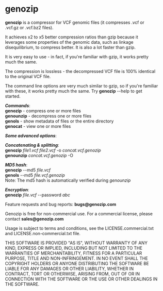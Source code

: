 # genozip
__genozip__ is a compressor for VCF genomic files (it compresses .vcf or .vcf.gz or .vcf.bz2 files). 

It achieves x2 to x5 better compression ratios than gzip because it leverages some properties of the genomic data, such as linkage disequilibrium, to compress better. It is also a lot faster than gzip. 

It is very easy to use - in fact, if you're familiar with gzip, it works pretty much the same.
    
The compression is lossless - the decompressed VCF file is 100% identical to the original VCF file.

The command line options are very much similar to gzip, so if you're familiar with these, it works pretty much the same. Try __genozip__ --help to get started.

***Commands***: \
__genozip__   - compress one or more files \
__genounzip__ - decompress one or more files \
__genols__    - show metadata of files or the entire directory \
__genocat__   - view one or more files

***Some advanced options***:
 
***Concatenating & splitting***: \
__genozip__ _file1.vcf file2.vcf_ -o _concat.vcf.genozip_ \
__genounzip__ _concat.vcf.genozip_ -O 

***MD5 hash***: \
__genozip__ --md5 _file.vcf_ \
__genols__ --md5 _file.vcf.genozip_ \
Note: The md5 hash is automatically verified during _genounzip_

***Encryption***: \
__genozip__ _file.vcf_ --password _abc_

Feature requests and bug reports: __bugs@genozip.com__

Genozip is free for non-commercial use. For a commercial license, please contact __sales@genozip.com__

Usage is subject to terms and conditions, see the LICENSE.commercial.txt and LICENSE.non-commercial.txt file.

THIS SOFTWARE IS PROVIDED "AS IS", WITHOUT WARRANTY OF ANY KIND, EXPRESS OR IMPLIED, INCLUDING BUT NOT LIMITED TO THE WARRANTIES OF MERCHANTABILITY, FITNESS FOR A PARTICULAR PURPOSE, TITLE AND NON-INFRINGEMENT. IN NO EVENT SHALL THE COPYRIGHT HOLDERS OR ANYONE DISTRIBUTING THE SOFTWARE BE LIABLE FOR ANY DAMAGES OR OTHER LIABILITY, WHETHER IN CONTRACT, TORT OR OTHERWISE, ARISING FROM, OUT OF OR IN CONNECTION WITH THE SOFTWARE OR THE USE OR OTHER DEALINGS IN THE SOFTWARE.
